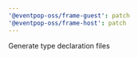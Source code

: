 ```yaml
---
'@eventpop-oss/frame-guest': patch
'@eventpop-oss/frame-host': patch
---
```


Generate type declaration files
